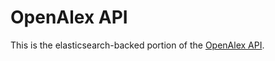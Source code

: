 # OpenAlex API

This is the elasticsearch-backed portion of the [OpenAlex API](https://api.openalex.org/).